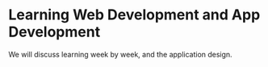 # Learning Web Development and App Development

We will discuss learning week by week, and the application design. 
